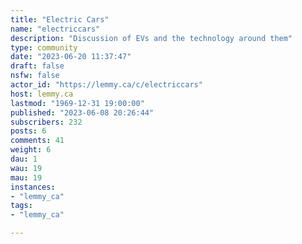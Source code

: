 ```yaml
---
title: "Electric Cars" 
name: "electriccars"
description: "Discussion of EVs and the technology around them"
type: community
date: "2023-06-20 11:37:47"
draft: false
nsfw: false
actor_id: "https://lemmy.ca/c/electriccars"
host: lemmy.ca
lastmod: "1969-12-31 19:00:00"
published: "2023-06-08 20:26:44"
subscribers: 232
posts: 6
comments: 41
weight: 6
dau: 1
wau: 19
mau: 19
instances:
- "lemmy_ca"
tags: 
- "lemmy_ca"

---
```

